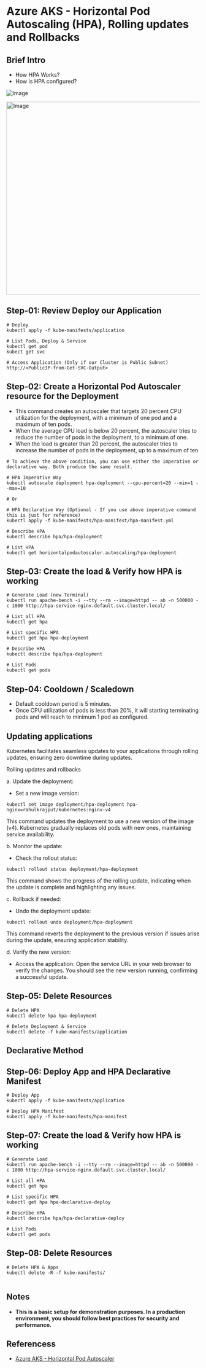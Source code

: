 # Azure AKS - Horizontal Pod Autoscaling (HPA), Rolling updates and Rollbacks

## Brief Intro
- How HPA Works?
- How is HPA configured?

![Image](https://github.com/user-attachments/assets/029d346d-fe6e-4771-a191-a2d0269de082)


<img width="773" height="503" alt="Image" src="https://github.com/user-attachments/assets/a6dab7b3-4b59-4b27-a633-cbb5d6180dcc" />


## Step-01: Review Deploy our Application
```
# Deploy
kubectl apply -f kube-manifests/application

# List Pods, Deploy & Service
kubectl get pod
kubect get svc

# Access Application (Only if our Cluster is Public Subnet)
http://<PublicIP-from-Get-SVC-Output>
```

## Step-02: Create a Horizontal Pod Autoscaler resource for the Deployment
- This command creates an autoscaler that targets 20 percent CPU utilization for the deployment, with a minimum of one pod and a maximum of ten pods. 
- When the average CPU load is below 20 percent, the autoscaler tries to reduce the number of pods in the deployment, to a minimum of one. 
- When the load is greater than 20 percent, the autoscaler tries to increase the number of pods in the deployment, up to a maximum of ten
```
# To achieve the above condition, you can use either the imperative or declarative way. Both produce the same result.

# HPA Imperative Way
kubectl autoscale deployment hpa-deployment --cpu-percent=20 --min=1 --max=10

# Or

# HPA Declarative Way (Optional - If you use above imperative command this is just for reference)
kubectl apply -f kube-manifests/hpa-manifest/hpa-manifest.yml

# Describe HPA
kubectl describe hpa/hpa-deployment 

# List HPA
kubectl get horizontalpodautoscaler.autoscaling/hpa-deployment 
```

## Step-03: Create the load & Verify how HPA is working
```
# Generate Load (new Terminal)
kubectl run apache-bench -i --tty --rm --image=httpd -- ab -n 500000 -c 1000 http://hpa-service-nginx.default.svc.cluster.local/ 

# List all HPA
kubectl get hpa

# List specific HPA
kubectl get hpa hpa-deployment 

# Describe HPA
kubectl describe hpa/hpa-deployment 

# List Pods
kubectl get pods
```

## Step-04: Cooldown / Scaledown
- Default cooldown period is 5 minutes. 
- Once CPU utilization of pods is less than 20%, it will starting terminating pods and will reach to minimum 1 pod as configured.

## Updating applications
Kubernetes facilitates seamless updates to your applications through rolling updates, ensuring zero downtime during updates.

Rolling updates and rollbacks

 a. Update the deployment:

  - Set a new image version:
```
kubectl set image deployment/hpa-deployment hpa-nginx=rahulkrajput/kubernetes:nginx-v4
```
This command updates the deployment to use a new version of the image (v4). Kubernetes gradually replaces old pods with new ones, maintaining service availability.

b. Monitor the update:

- Check the rollout status:
```
kubectl rollout status deployment/hpa-deployment
```

This command shows the progress of the rolling update, indicating when the update is complete and highlighting any issues.

c. Rollback if needed:

- Undo the deployment update:

```
kubectl rollout undo deployment/hpa-deployment
```
This command reverts the deployment to the previous version if issues arise during the update, ensuring application stability.

d. Verify the new version:

- Access the application: Open the service URL in your web browser to verify the changes. You should see the new version running, confirming a successful update.

## Step-05: Delete Resources
```
# Delete HPA
kubectl delete hpa hpa-deployment

# Delete Deployment & Service
kubectl delete -f kube-manifests/application 
```
## Declarative Method

## Step-06: Deploy App and HPA Declarative Manifest
```
# Deploy App
kubectl apply -f kube-manifests/application

# Deploy HPA Manifest
kubectl apply -f kube-manifests/hpa-manifest
```

## Step-07: Create the load & Verify how HPA is working
```
# Generate Load
kubectl run apache-bench -i --tty --rm --image=httpd -- ab -n 500000 -c 1000 http://hpa-service-nginx.default.svc.cluster.local/ 

# List all HPA
kubectl get hpa

# List specific HPA
kubectl get hpa hpa-declarative-deploy

# Describe HPA
kubectl describe hpa/hpa-declarative-deploy

# List Pods
kubectl get pods
```


## Step-08: Delete Resources
```
# Delete HPA & Apps
kubectl delete -R -f kube-manifests/


```
## Notes

- **This is a basic setup for demonstration purposes. In a production environment, you should follow best practices for security and performance.**

## Referencess
- [Azure AKS - Horizontal Pod Autoscaler](https://docs.microsoft.com/en-us/azure/aks/tutorial-kubernetes-scale#autoscale-pods)
